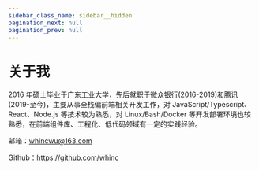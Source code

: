 ```yaml
---
sidebar_class_name: sidebar__hidden
pagination_next: null
pagination_prev: null
---
```


# 关于我

2016 年硕士毕业于广东工业大学，先后就职于[微众银行](https://www.webank.com/)(2016-2019)和[腾讯](https://www.tencent.com/)(2019-至今)，主要从事全栈偏前端相关开发工作，对 JavaScript/Typescript、React、Node.js 等技术较为熟悉，对 Linux/Bash/Docker 等开发部署环境也较熟悉，在前端组件库、工程化、低代码领域有一定的实践经验。

邮箱：<whincwu@163.com>

Github：<https://github.com/whinc>
